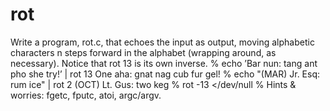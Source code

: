# rot
Write a program, rot.c, that echoes the input as output, moving alphabetic characters n steps forward in the
alphabet (wrapping around, as necessary). Notice that rot 13 is its own inverse.
% echo ’Bar nun: tang ant pho she try!’ | rot 13
One aha: gnat nag cub fur gel!
% echo "(MAR) Jr. Esq: rum ice" | rot 2
(OCT) Lt. Gus: two keg
% rot -13 </dev/null
%
Hints & worries: fgetc, fputc, atoi, argc/argv.
